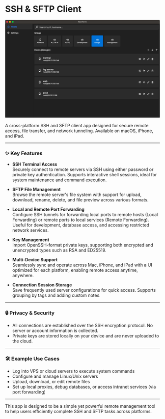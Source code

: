 # SSH & SFTP Client

![App Screenshot](images/1.png)

A cross-platform SSH and SFTP client app designed for secure remote access, file transfer, and network tunneling. Available on macOS, iPhone, and iPad.

---

### ✨ Key Features

- **SSH Terminal Access**  
  Securely connect to remote servers via SSH using either password or private key authentication. Supports interactive shell sessions, ideal for system maintenance and command execution.

- **SFTP File Management**  
  Browse the remote server's file system with support for upload, download, rename, delete, and file preview across various formats.

- **Local and Remote Port Forwarding**  
  Configure SSH tunnels for forwarding local ports to remote hosts (Local Forwarding) or remote ports to local services (Remote Forwarding). Useful for development, database access, and accessing restricted network services.

- **Key Management**  
  Import OpenSSH-format private keys, supporting both encrypted and unencrypted types such as RSA and ED25519.

- **Multi-Device Support**  
  Seamlessly sync and operate across Mac, iPhone, and iPad with a UI optimized for each platform, enabling remote access anytime, anywhere.

- **Connection Session Storage**  
  Save frequently used server configurations for quick access. Supports grouping by tags and adding custom notes.

---

### 🔒 Privacy & Security

- All connections are established over the SSH encryption protocol. No server or account information is collected.
- Private keys are stored locally on your device and are never uploaded to the cloud.

---

### 🛠️ Example Use Cases

- Log into VPS or cloud servers to execute system commands
- Configure and manage Linux/Unix servers
- Upload, download, or edit remote files
- Set up local proxies, debug databases, or access intranet services (via port forwarding)

---

This app is designed to be a simple yet powerful remote management tool to help users efficiently complete SSH and SFTP tasks across platforms.
